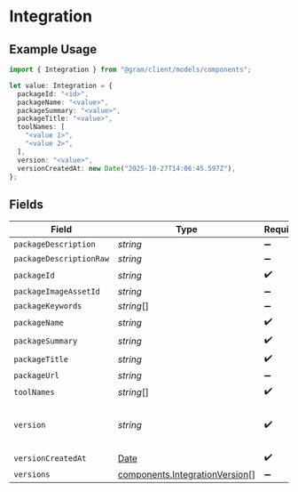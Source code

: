 # Integration

## Example Usage

```typescript
import { Integration } from "@gram/client/models/components";

let value: Integration = {
  packageId: "<id>",
  packageName: "<value>",
  packageSummary: "<value>",
  packageTitle: "<value>",
  toolNames: [
    "<value 1>",
    "<value 2>",
  ],
  version: "<value>",
  versionCreatedAt: new Date("2025-10-27T14:06:45.597Z"),
};
```

## Fields

| Field                                                                                         | Type                                                                                          | Required                                                                                      | Description                                                                                   |
| --------------------------------------------------------------------------------------------- | --------------------------------------------------------------------------------------------- | --------------------------------------------------------------------------------------------- | --------------------------------------------------------------------------------------------- |
| `packageDescription`                                                                          | *string*                                                                                      | :heavy_minus_sign:                                                                            | N/A                                                                                           |
| `packageDescriptionRaw`                                                                       | *string*                                                                                      | :heavy_minus_sign:                                                                            | N/A                                                                                           |
| `packageId`                                                                                   | *string*                                                                                      | :heavy_check_mark:                                                                            | N/A                                                                                           |
| `packageImageAssetId`                                                                         | *string*                                                                                      | :heavy_minus_sign:                                                                            | N/A                                                                                           |
| `packageKeywords`                                                                             | *string*[]                                                                                    | :heavy_minus_sign:                                                                            | N/A                                                                                           |
| `packageName`                                                                                 | *string*                                                                                      | :heavy_check_mark:                                                                            | N/A                                                                                           |
| `packageSummary`                                                                              | *string*                                                                                      | :heavy_check_mark:                                                                            | N/A                                                                                           |
| `packageTitle`                                                                                | *string*                                                                                      | :heavy_check_mark:                                                                            | N/A                                                                                           |
| `packageUrl`                                                                                  | *string*                                                                                      | :heavy_minus_sign:                                                                            | N/A                                                                                           |
| `toolNames`                                                                                   | *string*[]                                                                                    | :heavy_check_mark:                                                                            | N/A                                                                                           |
| `version`                                                                                     | *string*                                                                                      | :heavy_check_mark:                                                                            | The latest version of the integration                                                         |
| `versionCreatedAt`                                                                            | [Date](https://developer.mozilla.org/en-US/docs/Web/JavaScript/Reference/Global_Objects/Date) | :heavy_check_mark:                                                                            | N/A                                                                                           |
| `versions`                                                                                    | [components.IntegrationVersion](../../models/components/integrationversion.md)[]              | :heavy_minus_sign:                                                                            | N/A                                                                                           |